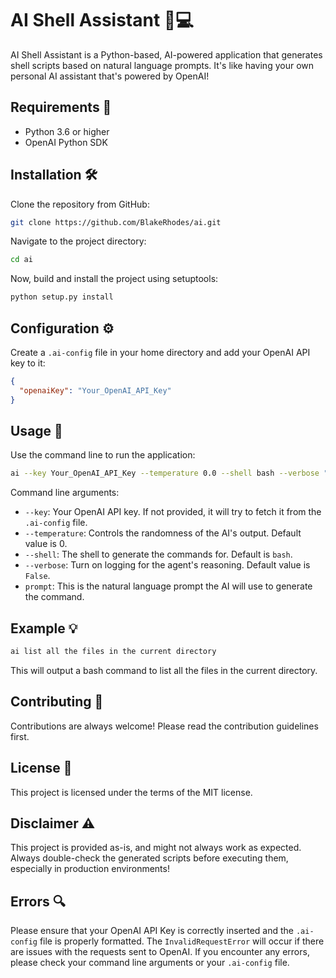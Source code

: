 # AI Shell Assistant 🤖💻

AI Shell Assistant is a Python-based, AI-powered application that generates shell scripts based on natural language prompts. It's like having your own personal AI assistant that's powered by OpenAI!

## Requirements 📝

- Python 3.6 or higher
- OpenAI Python SDK

## Installation 🛠️

Clone the repository from GitHub:

```bash
git clone https://github.com/BlakeRhodes/ai.git
```

Navigate to the project directory:

```bash
cd ai
```

Now, build and install the project using setuptools:

```bash
python setup.py install
```

## Configuration ⚙️

Create a `.ai-config` file in your home directory and add your OpenAI API key to it:

```json
{
  "openaiKey": "Your_OpenAI_API_Key"
}
```

## Usage 🚀

Use the command line to run the application:

```bash
ai --key Your_OpenAI_API_Key --temperature 0.0 --shell bash --verbose "Your AI prompt"
```

Command line arguments:

- `--key`: Your OpenAI API key. If not provided, it will try to fetch it from the `.ai-config` file.
- `--temperature`: Controls the randomness of the AI's output. Default value is 0.
- `--shell`: The shell to generate the commands for. Default is `bash`.
- `--verbose`: Turn on logging for the agent's reasoning. Default value is `False`.
- `prompt`: This is the natural language prompt the AI will use to generate the command.

## Example 💡

```bash
ai list all the files in the current directory
```

This will output a bash command to list all the files in the current directory.

## Contributing 🙌

Contributions are always welcome! Please read the contribution guidelines first.

## License 📄

This project is licensed under the terms of the MIT license.

## Disclaimer ⚠️

This project is provided as-is, and might not always work as expected. Always double-check the generated scripts before executing them, especially in production environments!

## Errors 🔍

Please ensure that your OpenAI API Key is correctly inserted and the `.ai-config` file is properly formatted. The `InvalidRequestError` will occur if there are issues with the requests sent to OpenAI. If you encounter any errors, please check your command line arguments or your `.ai-config` file.